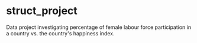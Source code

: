 # struct_project
Data project investigating percentage of female labour force participation in a country vs. the country's happiness index.
